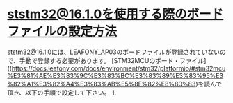 # ststm32@16.1.0を使用する際のボードファイルの設定方法
ststm32@16.1.0には、LEAFONY_AP03のボードファイルが登録されていないので、手動で登録する必要があります。
[STM32MCUのボード・ファイル]((https://docs.leafony.com/docs/environment/stm32/platformio/#stm32mcu%E3%81%AE%E3%83%9C%E3%83%BC%E3%83%89%E3%83%95%E3%82%A1%E3%82%A4%E3%83%AB%E5%8F%82%E8%80%83)を読んで頂き、以下の手順で設定して下さい。
1.

